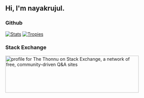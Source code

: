 ## Hi, I'm nayakrujul.

### Github

[![Stats](https://github-readme-stats.vercel.app/api?username=nayakrujul&hide=issues,prs,contribs&theme=onedark)](https://github.com/anuraghazra/github-readme-stats)
[![Tropies](https://github-profile-trophy.vercel.app/?username=nayakrujul&rank=-C,-B&theme=onestar)](https://github.com/ryo-ma/github-profile-trophy)

### Stack Exchange

<a href="https://stackexchange.com/users/24872620/the-thonnu"><img src="https://stackexchange.com/users/flair/24872620.png" width="416" height="116" alt="profile for The Thonnu on Stack Exchange, a network of free, community-driven Q&amp;A sites" title="profile for The Thonnu on Stack Exchange, a network of free, community-driven Q&amp;A sites" /></a>
